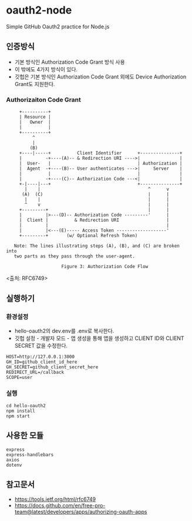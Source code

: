 # oauth2-node

Simple GitHub Oauth2 practice for Node.js

## 인증방식

- 기본 방식인 Authorization Code Grant 방식 사용
- 이 밖에도 4가지 방식이 있다.
- 깃헙은 기본 방식인 Authorization Code Grant 외에도 Device Authorization Grant도 지원한다.

### Authorizaiton Code Grant

```
     +----------+
     | Resource |
     |   Owner  |
     |          |
     +----------+
          ^
          |
         (B)
     +----|-----+          Client Identifier      +---------------+
     |         -+----(A)-- & Redirection URI ---->|               |
     |  User-   |                                 | Authorization |
     |  Agent  -+----(B)-- User authenticates --->|     Server    |
     |          |                                 |               |
     |         -+----(C)-- Authorization Code ---<|               |
     +-|----|---+                                 +---------------+
       |    |                                         ^      v
      (A)  (C)                                        |      |
       |    |                                         |      |
       ^    v                                         |      |
     +---------+                                      |      |
     |         |>---(D)-- Authorization Code ---------'      |
     |  Client |          & Redirection URI                  |
     |         |                                             |
     |         |<---(E)----- Access Token -------------------'
     +---------+       (w/ Optional Refresh Token)

   Note: The lines illustrating steps (A), (B), and (C) are broken into
   two parts as they pass through the user-agent.

                     Figure 3: Authorization Code Flow 
```
<출처: RFC6749>

## 실행하기

### 환경설정

- hello-oauth2의 dev.env를 .env로 복사한다.
- 깃헙 설정 - 개발자 모드 - 앱 생성을 통해 앱을 생성하고 CLIENT ID와 CLIENT SECRET 값을 수정한다.

```
HOST=http://127.0.0.1:3000
GH_ID=github_client_id_here
GH_SECRET=github_client_secret_here
REDIRECT_URL=/callback
SCOPE=user
```

### 실행

```
cd hello-oauth2
npm install
npm start
```

## 사용한 모듈

```
express
express-handlebars
axios
dotenv
```

## 참고문서

- <https://tools.ietf.org/html/rfc6749>
- <https://docs.github.com/en/free-pro-team@latest/developers/apps/authorizing-oauth-apps>


